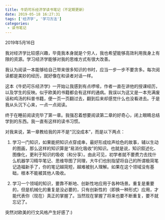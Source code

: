 ```yaml
---
title: 牛奶可乐经济学读书笔记（不定期更新）
date: 2019-05-18 16:27:31
tags: ['经济学', '学习方法']
categories:
 - 读书笔记
---
```


2019年5月16日

我对经济学比较感兴趣，毕竟我本身就是个穷人，我也希望能够高效利用我身上有限的资源。学习经济学能够对我的思维方式有很大改善。

我认为阅读一本能够给自己带来很多知识的书时，应当一步一步不要贪多。每次阅读都是美妙的经历，就好像在和读者对话一样。

这本《牛奶可乐经济学》一开始让我感到有点啰嗦，作者一直在讲他的授课经历，以及学生的反映。似乎欧美的书籍都会有这样的通病。我误以为这又是一本充满废话和鸡汤的科普书籍，便一页一页翻过去，翻到后来却感觉什么也没看进去。于是我从头沉下心来，一点一点阅读。

终于在睡前阅读完毕了第一章。我强忍着想要阅读第二章的好奇心，闭上眼睛总结学到的东西。我一直有这样的读书习惯。

对我来说，第一章教给我的并不是“沉没成本”，而是以下两点：

1. 学习一门知识，如果能把知识点穿成串，最好形成绘声绘色的故事，辅以生动的图画，那么这样的知识算是“易消化吸收”的知识。也就是说，知识叙述化、图像化，更利于知识的吸收（和分享）。由此可见，初学者就不要费力去找什么机器学习精华笔记、思维导图了同理，大牛们也别指望将自己的所谓极简笔记造福新手了，你的笔记越简短，越难被别人理解。如果在这个领域没有基础，根本不能被其他人吸收。

2. 学习一个领域的知识，要靠不断地、创新性地应用于各种场景。重复是重要的，但是机械化的重复是没必要的，只有创新性的（即换一种形式）应用，才能代表你（现在）真正的掌握了。当然现在掌握了将来也要不断重复，要不就忘记了。

突然对欧美的行文风格产生好感了:)